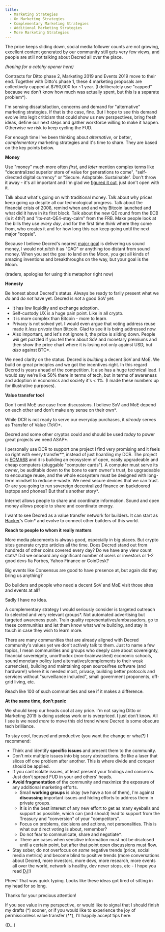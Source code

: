 ```yaml
---
title:
  - Marketing Strategies
  - On Marketing Strategies
  - Complementary Marketing Strategies
  - Additional Marketing Strategies
  - More Marketing Strategies
---
```


The price keeps sliding down, social media follower counts are not growing, excellent content generated by our community still gets very few views, and people are still not talking about Decred all over the place.

_(hoping for a catchy opener here)_

Contracts for Ditto phase 2, Marketing 2019 and Events 2019 move to their end. Together with Ditto's phase 1, these 4 marketing proposals are collectively capped at $790,000 for ~1 year. (I deliberately use "capped" because we don't know how much was actually spent, but this is a separate problem*).

I'm sensing dissatisfaction, concerns and demand for "alternative" marketing strategies. If that is the case, fine. But I hope to see this demand evolve into legit criticism that could show us new perspectives, bring fresh ideas, define our next steps and gather workforce willing to make it happen. Otherwise we risk to keep cycling the FUD.

For enough time I've been thinking about _alternative_, or better, _complementary_ marketing strategies and it's time to share. They are based on the key points below.

**Money**

Use "money" much more often _first_, and _later_ mention complex terms like "decentralized superior store of value for generations to come", "self-directed digital currency" or "Secure. Adaptable. Sustainable". Don't throw it away - it's all important and I'm glad we [figured it out](https://github.com/decredcommunity/pr/blob/release/foundational-messaging.md), just don't open with it.

Talk about what's going on with traditional money. Talk about why prices keep going up despite all our technological progress. Talk about the financial crisis of 2008, remind when and and why Bitcoin launched and what did it have in its first block. Talk about the new QE round from the ECB (is it 4th?) and "its-not-QE4-stay-calm" from the FRB. Make people look at the bills they use _every day_, and for the first time _think_ where they come from, who creates it and for how long this can keep going until the next major "oopsie".

Because I believe Decred's nearest [major goal](https://www.reddit.com/r/decred/comments/dgck7e/what_is_decreds_end_goal/) is delivering us sound money, I would not _pitch_ it as "DAO" or anything too distant from sound money. When you set the goal to land on the Moon, you get all kinds of amazing inventions and breakthroughs on the way, but your goal is the Moon.

(traders, apologies for using this metaphor right now)

**Honesty**

Be honest about Decred's status. Always be ready to farily present what we _do_ and _do not_ have yet. Decred is _not_ a good SoV yet:

- It has low liquidity and exchange adoption.
- Self-custody UX is a huge pain point. Like in all crypto.
- It is more complex than Bitcoin - more to learn.
- Privacy is not solved yet. I would even argue that voting address reuse made it _less private_ than Bitcoin. Glad to see it is being addressed now.
- Also important, and let's not ignore it, the price is sliding down. People _will_ get puzzled if you tell them about SoV and monetary premiums and then show the price chart where it is losing not only against USD, but _also_ against BTC*.

We need clarity on the status. Decred is _building_ a decent SoV and MoE. We build on great principles and we got the incentives right. In this regard Decred is years ahead of the competition. It also has a huge technical lead. I would say we're like 50% there in terms of tech, but in terms of awareness and adoption in economics and society it's &lt; 1%. (I made these numbers up for illustrative purposes).

**Value transfer tool**

Don't omit MoE use case from discussions. I believe SoV and MoE depend on each other and don't make any sense on their own*.

While DCR is not ready to serve our everyday purchases, it _already_ serves as Transfer of Value (ToV)*.

Decred and some other cryptos could and should be used _today_ to power great projects we need ASAP*.

I personally use DCR to support one project I find very promising and it feels so right with every transfer**, instead of just hoarding my DCR. The project is [EOMA68](https://www.crowdsupply.com/eoma68/micro-desktop) and it is building an ecosystem of open, easily upgradeable and cheap computers (pluggable "computer cards"). A computer must serve its _owner_, be auditable down to the bone to earn owner's trust, be upgradeable to encourage reuse, and the whole ecosystem must be designed with long-term mindset to reduce e-waste. We need secure devices that we can trust. Or are you going to run sovereign decentralized finance on backdoored laptops and phones? But that's another story*.

Internet allows people to share and coordinate information. Sound and open money allows people to share and coordinate energy.

I want to see Decred as a value transfer network for builders. It can start as [Hacker](http://www.catb.org/jargon/html/H/hacker.html)'s Coin* and evolve to connect other builders of this world.

**Reach to people to whom it really matters**

More media placements is always good, especially in big places. But crypto sites generate crypto articles all the time. Does Decred stand out from hundreds of other coins covered every day? Do we have any view count stats? Did we onboard any significant number of users or investors or 1-2 good devs fia Forbes, Yahoo Finance or CoinDesk?

Big events like Consensus are good to have presence at, but again did they bring us anything?

Do builders and people who need a decent SoV and MoE visit those sites and events at all?

Sadly I have no idea.

A complementary strategy I would seriously consider is targeted outreach to selected and very relevant groups*. Not automated advertising but targeted awareness push. Train quality representatives/ambassadors, go to these communities and let them know what we're building, and stay in touch in case they wish to learn more.

There are many communities that are already aligned with Decred community's values yet we don't actively talk to them. Just to name a few topics, I mean communities and groups who deeply care about sovereignty, financial sovereignty, unorthodox (non-brainwashed) economic schools, sound monetary policy (and alternatives/complements to their weak currencies), building and maintaining open source/free software (and hardware!) where it is needed most, privacy, building better protocols and services without "surveillance included", small government proponents, off-grid living, etc.

Reach like 100 of such communities and see if it makes a difference.

**At the same time, don't panic**

We should keep our heads cool at any price. I'm not saying Ditto or Marketing 2019 is doing useless work or is overpriced. I just don't know. All I see is we need _more_ to move this old trend where Decred is some obscure tech brilliance.

To stay cool, focused and productive (you want the change or what?) I recommend:

- Think and identify **specific issues** and present them to the community.
- Don't mix multiple issues into big scary abstractions. Be like a laser that slices off one problem after another. This is where divide and conquer should be applied.
- If you cant isolate issues, at least present your findings and concerns. Just don't spread FUD in your and others' heads.
- **Avoid fragmentation** of the community and maximize the exposure of any additional marketing efforts.
  - Small **working groups** is okay (we have a ton of them), I'm against **discussing** important issues and hiding efforts to address them in private groups.
  - It is in the best interest of any new effort to get as many eyeballs and support as possible, which can (and should) lead to support from the Treasury and "conversion" of your "competitors".
  - Focus on problems, decisions and actions, not personalities. This is what our direct voting is about, remember?
  - Do not fear to communicate, share and negotiate*.
  - There are cases when sensitive information must not be disclosed until a certain point, but after that point open discussions must flow.
- Stay sober, do not overfocus on _some_ negative trends (price, social media metrics) and become blind to positive trends (more conversations about Decred, more investors, more devs, more research, more events all over the world, network is healthy, dev never stops, etc - I hope you read [DJ](https://xaur.github.io/decred-news/)!)

Phew! That was quick typing. Looks like these ideas got tired of sitting in my head for so long.

Thanks for your precious attention!

If you see value in my perspective, or would like to signal that I should finish my drafts (*) sooner, or if you would like to experience the joy of permissionless value transfer (**), I'll happily accept tips here:

{D...}
